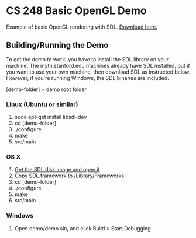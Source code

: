 CS 248 Basic OpenGL Demo
========================

Example of basic OpenGL rendering with SDL. [Download here.](https://github.com/mfichman/cs248-basic-opengl/zipball/master)

Building/Running the Demo
------------------------
To get the demo to work, you have to install the SDL library on your machine.  The myth.stanford.edu machines already have SDL installed, but if you want to use your own machine, then download SDL as instructed below.  However, if you're running Windows, the SDL binaries are included.

[demo-folder] = demo root folder

### Linux (Ubuntu or similar)

1. sudo apt-get install libsdl-dev
2. cd [demo-folder]
3. ./configure
4. make
5. src/main

### OS X

1. [Get the SDL disk image and open it](http://www.libsdl.org/release/SDL-1.2.14.dmg)
2. Copy SDL.framework to /Library/Frameworks
3. cd [demo-folder]
4. ./configure
5. make
6. src/main

### Windows

1. Open demo/demo.sln, and click Build > Start Debugging

